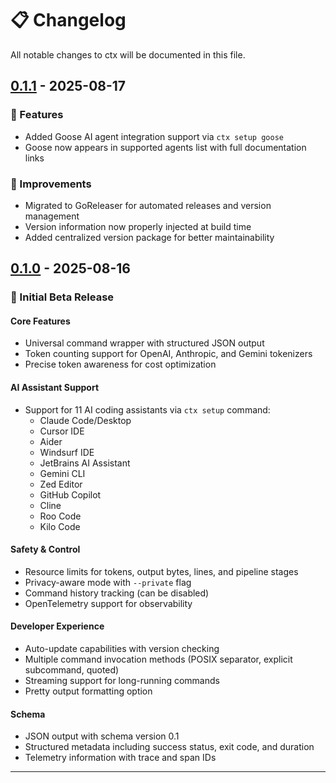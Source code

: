 # 📋 Changelog

All notable changes to ctx will be documented in this file.

## [0.1.1] - 2025-08-17

### 🚀 Features
- Added Goose AI agent integration support via `ctx setup goose`
- Goose now appears in supported agents list with full documentation links

### 🔧 Improvements
- Migrated to GoReleaser for automated releases and version management
- Version information now properly injected at build time
- Added centralized version package for better maintainability

## [0.1.0] - 2025-08-16

### 🎉 Initial Beta Release

#### Core Features
- Universal command wrapper with structured JSON output
- Token counting support for OpenAI, Anthropic, and Gemini tokenizers
- Precise token awareness for cost optimization

#### AI Assistant Support
- Support for 11 AI coding assistants via `ctx setup` command:
  - Claude Code/Desktop
  - Cursor IDE
  - Aider
  - Windsurf IDE
  - JetBrains AI Assistant
  - Gemini CLI
  - Zed Editor
  - GitHub Copilot
  - Cline
  - Roo Code
  - Kilo Code

#### Safety & Control
- Resource limits for tokens, output bytes, lines, and pipeline stages
- Privacy-aware mode with `--private` flag
- Command history tracking (can be disabled)
- OpenTelemetry support for observability

#### Developer Experience
- Auto-update capabilities with version checking
- Multiple command invocation methods (POSIX separator, explicit subcommand, quoted)
- Streaming support for long-running commands
- Pretty output formatting option

#### Schema
- JSON output with schema version 0.1
- Structured metadata including success status, exit code, and duration
- Telemetry information with trace and span IDs

---

[0.1.1]: https://github.com/slavakurilyak/ctx/releases/tag/v0.1.1
[0.1.0]: https://github.com/slavakurilyak/ctx/releases/tag/v0.1.0